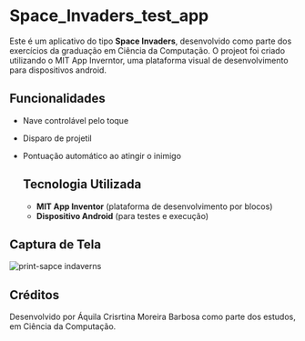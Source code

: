 # Space_Invaders_test_app

Este é um aplicativo do tipo **Space Invaders**, desenvolvido como parte dos exercícios da graduação em Ciência da Computação. O projeot foi criado utilizando o MIT App Inverntor, uma plataforma visual de desenvolvimento para dispositivos android.

## Funcionalidades

- Nave controlável pelo toque
- Disparo de projetil
- Pontuação automático ao atingir o inimigo

  ## Tecnologia Utilizada

  -    **MIT App Inventor** (plataforma de desenvolvimento por blocos)
  -    **Dispositivo Android** (para testes e execução)

## Captura de Tela

![print-sapce indaverns](https://github.com/user-attachments/assets/80dc6473-c03d-44e3-94bd-92dcbf5e10e8)

 ## Créditos

 Desenvolvido por Áquila Crisrtina Moreira Barbosa como parte dos estudos, em Ciência da Computação.
